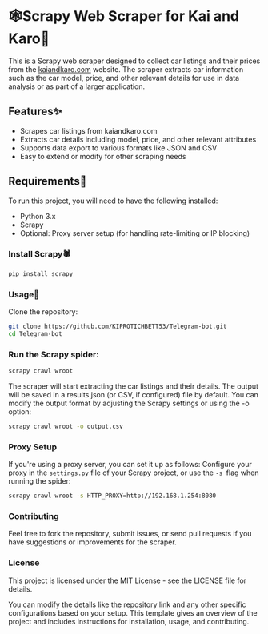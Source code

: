 # 🕸️Scrapy Web Scraper for Kai and Karo🚗

This is a Scrapy web scraper designed to collect car listings and their prices from the [kaiandkaro.com](https://kaiandkaro.com) website. The scraper extracts car information such as the car model, price, and other relevant details for use in data analysis or as part of a larger application.

## Features✨

- Scrapes car listings from kaiandkaro.com
- Extracts car details including model, price, and other relevant attributes
- Supports data export to various formats like JSON and CSV
- Easy to extend or modify for other scraping needs

## Requirements💉
To run this project, you will need to have the following installed:
- Python 3.x
- Scrapy
- Optional: Proxy server setup (for handling rate-limiting or IP blocking)

### Install Scrapy🕷️

```bash
pip install scrapy
```
### Usage🔆
Clone the repository:
```bash
git clone https://github.com/KIPROTICHBETT53/Telegram-bot.git
cd Telegram-bot
```
### Run the Scrapy spider:
```bash
scrapy crawl wroot
```
The scraper will start extracting the car listings and their details. The output will be saved in a results.json (or CSV, if configured) file by default.
You can modify the output format by adjusting the Scrapy settings or using the -o option:
```bash
scrapy crawl wroot -o output.csv
```
### Proxy Setup
If you're using a proxy server, you can set it up as follows:
Configure your proxy in the ```settings.py``` file of your Scrapy project, or use the ```-s ```flag when running the spider:
```bash
scrapy crawl wroot -s HTTP_PROXY=http://192.168.1.254:8080
```
### Contributing
Feel free to fork the repository, submit issues, or send pull requests if you have suggestions or improvements for the scraper.

### License
This project is licensed under the MIT License - see the LICENSE file for details.

You can modify the details like the repository link and any other specific configurations based on your setup. This template gives an overview of the project and includes instructions for installation, usage, and contributing.
